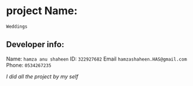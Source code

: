 # project Name: 

`Weddings`

## Developer info:

Name: `hamza anu shaheen`
ID: `322927682`
Email `hamzashaheen.HAS@gmail.com`
Phone: `0534267235`

*I did all the project by my self*